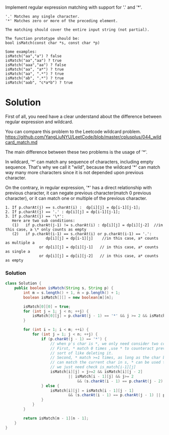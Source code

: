 Implement regular expression matching with support for '.' and '*'.

```
'.' Matches any single character.
'*' Matches zero or more of the preceding element.

The matching should cover the entire input string (not partial).

The function prototype should be:
bool isMatch(const char *s, const char *p)

Some examples:
isMatch("aa","a") ? false
isMatch("aa","aa") ? true
isMatch("aaa","aa") ? false
isMatch("aa", "a*") ? true
isMatch("aa", ".*") ? true
isMatch("ab", ".*") ? true
isMatch("aab", "c*a*b") ? true
```

# Solution

First of all, you need have a clear understand about the difference between regular expression and wildcard.

You can compare this problem to the Leetcode wildcard problem. https://github.com/YangLiuNYU/LeetCode/blob/master/cplusplus/044_wildcard_match.md

The main difference between these two problems is the usage of '\*'.

In wildcard, '\*' can match any sequence of characters, including empty sequence. That's why we call it "wild", because the wildcard '\*' can match way many more characters since it is not depended upon previous character.

On the contrary, in regular expression, '\*' has a direct relationship with previous character, it can negate previous character(match 0 previous character), or it can match one or multiple of the previous character.


```
1. If p.charAt(j) == s.charAt(i) :  dp[i][j] = dp[i-1][j-1];  
2. If p.charAt(j) == '.' : dp[i][j] = dp[i-1][j-1];  
3. If p.charAt(j) == '\*':   
   Here are two sub conditions:
   (1)   if p.charAt(j-1) != s.charAt(i) : dp[i][j] = dp[i][j-2]  //in this case, a \* only counts as empty
   (2)   if p.charAt(i-1) == s.charAt(i) or p.charAt(i-1) == '.':  
                  dp[i][j] = dp[i-1][j]    //in this case, a* counts as multiple a   
               or dp[i][j] = dp[i][j-1]   // in this case, a* counts as single a  
               or dp[i][j] = dp[i][j-2]   // in this case, a* counts as empty  
```

### Solution 

```java
class Solution {
    public boolean isMatch(String s, String p) {
        int m = s.length() + 1, n = p.length() + 1;
        boolean isMatch[][] = new boolean[m][n];

        isMatch[0][0] = true;
        for (int j = 1; j < n; ++j) {
            isMatch[0][j] = p.charAt(j - 1) == '*' && j >= 2 && isMatch[0][j-2];
        }

        for (int i = 1; i < m; ++i) {
            for (int j = 1; j < n; ++j) {
                if (p.charAt(j - 1) == '*') {
                    // when p's char is *, we only need consider two conditions.
                    // First, * match 0 times ,use * to counteract previous char, 
                    // sort of like deleting it.
                    // Second, * match >=1 times, as long as the char before * in p 
                    // can match the current char in s, * can be used to match current char in s, 
                    // we just need check is_match[i-1][j]
                    isMatch[i][j] = j>=2 && isMatch[i][j - 2]
                            || isMatch[i - 1][j] && j>= 2 
                                && (s.charAt(i - 1) == p.charAt(j - 2) || p.charAt(j - 2) == '.');
                } else {
                    isMatch[i][j] = isMatch[i - 1][j - 1] 
                            && (s.charAt(i - 1) == p.charAt(j - 1) || p.charAt(j - 1) == '.');
                }
            }
        }

        return isMatch[m - 1][n - 1];
    }
}
```

